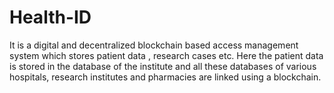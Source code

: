 # Health-ID
It is a digital and decentralized blockchain based access management system which stores patient data , research cases etc. Here the patient data is stored in the database of the institute and all these databases of various hospitals, research institutes and pharmacies are linked using a blockchain.
